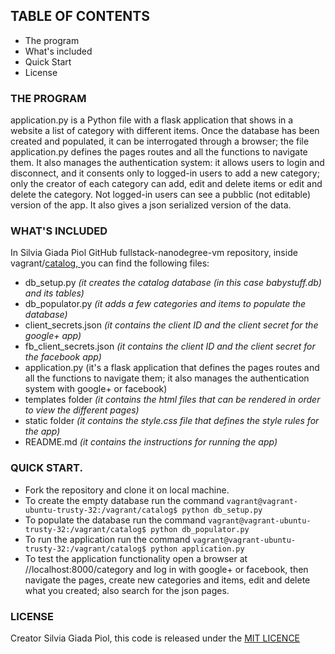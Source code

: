 ## TABLE OF CONTENTS

* The program
* What's included
* Quick Start
* License


### THE PROGRAM
application.py is a Python file with a flask application that shows in a website a list of category with different items. Once the database has been created and populated, it can be interrogated through a browser; the file application.py defines the pages routes and all the functions to navigate them. It also manages the authentication system: it allows users to login and disconnect, and it consents only to logged-in users to add a new category; only the creator of each category can add, edit and delete items or edit and delete the category. Not logged-in users can see a pubblic (not editable) version of the app. It also gives a json serialized version of the data.


### WHAT'S INCLUDED

In Silvia Giada Piol GitHub fullstack-nanodegree-vm repository, inside vagrant/[catalog, ](https://github.com/silviagiadapiol/fullstack-nanodegree-vm/tree/master/vagrant/catalog) you can find the following files:

* db_setup.py _(it creates the catalog database (in this case babystuff.db) and its tables)_
* db_populator.py _(it adds a few categories and items to populate the database)_
* client_secrets.json _(it contains the client ID and the client secret for the google+ app)_
* fb_client_secrets.json _(it contains the client ID and the client secret for the facebook app)_
* application.py (it's a flask application that defines the pages routes and all the functions to navigate them; it also manages the authentication system with google+ or facebook)
* templates folder _(it contains the html files that can be rendered in order to view the different pages)_
* static folder _(it contains the style.css file that defines the style rules for the app)_
* README.md _(it contains the instructions for running the app)_


### QUICK START. 

* Fork the repository and clone it on local machine. 
* To create the empty database run the command `vagrant@vagrant-ubuntu-trusty-32:/vagrant/catalog$ python db_setup.py`
* To populate the database run the command `vagrant@vagrant-ubuntu-trusty-32:/vagrant/catalog$ python db_populator.py` 
* To run the application run the command `vagrant@vagrant-ubuntu-trusty-32:/vagrant/catalog$ python application.py`
* To test the application functionality open a browser at //localhost:8000/category and log in with google+ or facebook, then navigate the pages, create new categories and items, edit and delete what you created; also search for the json pages.


### LICENSE

Creator Silvia Giada Piol, this code is released under the [MIT LICENCE](http://choosealicense.com/licenses/mit/)